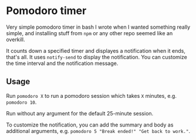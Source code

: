 Pomodoro timer
==============

Very simple pomodoro timer in bash I wrote when I wanted something really
simple, and installing stuff from `npm` or any other repo seemed like an
overkill.

It counts down a specified timer and displayes a notification when it ends,
that's all. It uses `notify-send` to display the notification. You can customize
the time interval and the notification message.

## Usage
Run `pomodoro X` to run a pomodoro session which takes `X` minutes, e.g. `pomodoro 10`.

Run without any argument for the default 25-minute session.

To customize the notification, you can add the summary and body as additional
arguments, e.g. `pomodoro 5 "Break ended!" "Get back to work."`.
